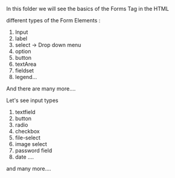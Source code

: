 In this folder we will see the basics of the Forms Tag in the HTML

different types of the Form Elements : 

1. Input
2. label
3. select  -> Drop down menu
4. option
5. button
6. textArea
7. fieldset
8. legend...

And there are many more....


Let's see input types  

1. textfield
2. button
3. radio
4. checkbox
5. file-select
6. image select
7. password field
8. date ....

and many more....